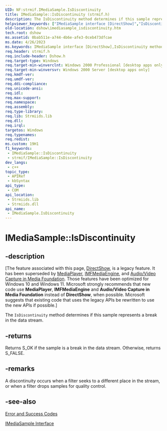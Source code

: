 ```yaml
---
UID: NF:strmif.IMediaSample.IsDiscontinuity
title: IMediaSample::IsDiscontinuity (strmif.h)
description: The IsDiscontinuity method determines if this sample represents a break in the data stream.
helpviewer_keywords: ["IMediaSample interface [DirectShow]","IsDiscontinuity method","IMediaSample.IsDiscontinuity","IMediaSample::IsDiscontinuity","IMediaSampleIsDiscontinuity","IsDiscontinuity","IsDiscontinuity method [DirectShow]","IsDiscontinuity method [DirectShow]","IMediaSample interface","dshow.imediasample_isdiscontinuity","strmif/IMediaSample::IsDiscontinuity"]
old-location: dshow\imediasample_isdiscontinuity.htm
tech.root: dshow
ms.assetid: 0bab511e-a744-4b6e-afe3-0ceb473dfcae
ms.date: 4/26/2023
ms.keywords: IMediaSample interface [DirectShow],IsDiscontinuity method, IMediaSample.IsDiscontinuity, IMediaSample::IsDiscontinuity, IMediaSampleIsDiscontinuity, IsDiscontinuity, IsDiscontinuity method [DirectShow], IsDiscontinuity method [DirectShow],IMediaSample interface, dshow.imediasample_isdiscontinuity, strmif/IMediaSample::IsDiscontinuity
req.header: strmif.h
req.include-header: Dshow.h
req.target-type: Windows
req.target-min-winverclnt: Windows 2000 Professional [desktop apps only]
req.target-min-winversvr: Windows 2000 Server [desktop apps only]
req.kmdf-ver: 
req.umdf-ver: 
req.ddi-compliance: 
req.unicode-ansi: 
req.idl: 
req.max-support: 
req.namespace: 
req.assembly: 
req.type-library: 
req.lib: Strmiids.lib
req.dll: 
req.irql: 
targetos: Windows
req.typenames: 
req.redist: 
ms.custom: 19H1
f1_keywords:
 - IMediaSample::IsDiscontinuity
 - strmif/IMediaSample::IsDiscontinuity
dev_langs:
 - c++
topic_type:
 - APIRef
 - kbSyntax
api_type:
 - COM
api_location:
 - Strmiids.lib
 - Strmiids.dll
api_name:
 - IMediaSample.IsDiscontinuity
---
```


# IMediaSample::IsDiscontinuity


## -description

\[The feature associated with this page, [DirectShow](/windows/win32/directshow/directshow), is a legacy feature. It has been superseded by [MediaPlayer](/uwp/api/Windows.Media.Playback.MediaPlayer), [IMFMediaEngine](/windows/win32/api/mfmediaengine/nn-mfmediaengine-imfmediaengine), and [Audio/Video Capture in Media Foundation](windows/win32/medfound/audio-video-capture-in-media-foundation). Those features have been optimized for Windows 10 and Windows 11. Microsoft strongly recommends that new code use **MediaPlayer**, **IMFMediaEngine** and **Audio/Video Capture in Media Foundation** instead of **DirectShow**, when possible. Microsoft suggests that existing code that uses the legacy APIs be rewritten to use the new APIs if possible.\]

The <code>IsDiscontinuity</code> method determines if this sample represents a break in the data stream.



## -returns

Returns S_OK if the sample is a break in the data stream. Otherwise, returns S_FALSE.

## -remarks

A discontinuity occurs when a filter seeks to a different place in the stream, or when a filter drops samples for quality control.

## -see-also

<a href="/windows/desktop/DirectShow/error-and-success-codes">Error and Success Codes</a>



<a href="/windows/desktop/api/strmif/nn-strmif-imediasample">IMediaSample Interface</a>

